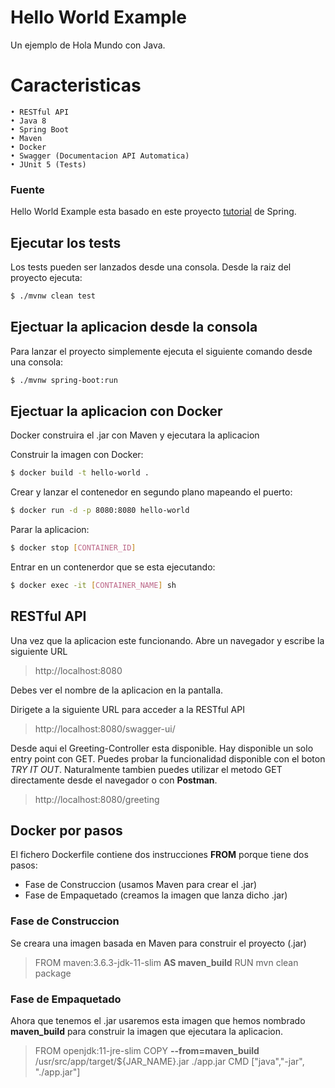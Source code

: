 # Hello World Example

Un ejemplo de Hola Mundo con Java.

# Caracteristicas
    • RESTful API 
    • Java 8
    • Spring Boot
    • Maven
    • Docker
    • Swagger (Documentacion API Automatica)
    • JUnit 5 (Tests)
    
### Fuente

Hello World Example esta basado en este proyecto [tutorial](https://spring.io/guides/gs/rest-service/) de Spring. 

## Ejecutar los tests

Los tests pueden ser lanzados desde una consola.
Desde la raiz del proyecto ejecuta:
```sh
$ ./mvnw clean test
```
## Ejectuar la aplicacion desde la consola
Para lanzar el proyecto simplemente ejecuta  el siguiente comando desde una consola:

```sh
$ ./mvnw spring-boot:run
```

## Ejectuar la aplicacion con Docker
Docker construira el  .jar con Maven y ejecutara la aplicacion

Construir la imagen con Docker:

```sh
$ docker build -t hello-world .
```
Crear y lanzar el contenedor en segundo plano mapeando el puerto:
```sh
$ docker run -d -p 8080:8080 hello-world
```
Parar la aplicacion:
```sh
$ docker stop [CONTAINER_ID]
```
Entrar en un contenerdor que se esta ejecutando:
```sh
$ docker exec -it [CONTAINER_NAME] sh
```

## RESTful API
Una vez que la aplicacion este funcionando. Abre un navegador y escribe la siguiente URL
> http://localhost:8080

Debes ver el nombre de la aplicacion en la pantalla. 

Dirigete a la siguiente URL para acceder a la RESTful API
> http://localhost:8080/swagger-ui/

Desde aqui el Greeting-Controller esta disponible. Hay disponible un solo entry point con GET. 
Puedes probar la funcionalidad disponible con el boton _TRY IT OUT_.
Naturalmente tambien puedes utilizar el metodo GET directamente desde el navegador o con **Postman**.

> http://localhost:8080/greeting

## Docker por pasos
El fichero Dockerfile contiene dos instrucciones **FROM** porque tiene dos pasos:
- Fase de Construccion (usamos Maven para crear el .jar)
- Fase de Empaquetado (creamos la imagen que lanza dicho .jar)

### Fase de Construccion
Se creara una imagen basada en Maven  para construir el proyecto (.jar)
>FROM maven:3.6.3-jdk-11-slim **AS maven_build**
 RUN mvn clean package

### Fase de Empaquetado
Ahora que tenemos el .jar usaremos esta imagen que hemos nombrado **maven_build**
para construir la imagen que ejecutara la aplicacion.

> FROM openjdk:11-jre-slim
COPY **--from=maven_build** /usr/src/app/target/${JAR_NAME}.jar ./app.jar
CMD ["java","-jar", "./app.jar"]

